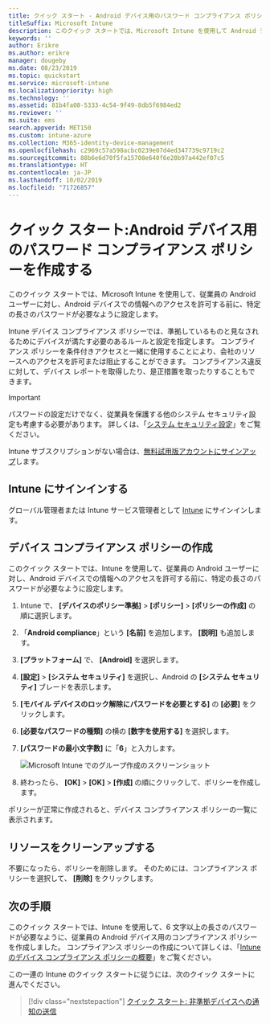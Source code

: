 ```yaml
---
title: クイック スタート - Android デバイス用のパスワード コンプライアンス ポリシー
titleSuffix: Microsoft Intune
description: このクイック スタートでは、Microsoft Intune を使用して Android デバイスに必要なパスワードの長さを設定します。
keywords: ''
author: Erikre
ms.author: erikre
manager: dougeby
ms.date: 08/23/2019
ms.topic: quickstart
ms.service: microsoft-intune
ms.localizationpriority: high
ms.technology: ''
ms.assetid: 81b4fa08-5333-4c54-9f49-8db5f6984ed2
ms.reviewer: ''
ms.suite: ems
search.appverid: MET150
ms.custom: intune-azure
ms.collection: M365-identity-device-management
ms.openlocfilehash: c2969c57a598acbc0239e07d4ed347739c9719c2
ms.sourcegitcommit: 88b6e6d70f5fa15708e640f6e20b97a442ef07c5
ms.translationtype: HT
ms.contentlocale: ja-JP
ms.lasthandoff: 10/02/2019
ms.locfileid: "71726857"
---
```

# <a name="quickstart-create-a-password-compliance-policy-for-android-devices"></a>クイック スタート:Android デバイス用のパスワード コンプライアンス ポリシーを作成する

このクイック スタートでは、Microsoft Intune を使用して、従業員の Android ユーザーに対し、Android デバイスでの情報へのアクセスを許可する前に、特定の長さのパスワードが必要なように設定します。 

Intune デバイス コンプライアンス ポリシーでは、準拠しているものと見なされるためにデバイスが満たす必要のあるルールと設定を指定します。 コンプライアンス ポリシーを条件付きアクセスと一緒に使用することにより、会社のリソースへのアクセスを許可または阻止することができます。 コンプライアンス違反に対して、デバイス レポートを取得したり、是正措置を取ったりすることもできます。

> [!IMPORTANT]
> パスワードの設定だけでなく、従業員を保護する他のシステム セキュリティ設定も考慮する必要があります。 詳しくは、「[システム セキュリティ設定](compliance-policy-create-android-for-work.md)」をご覧ください。

Intune サブスクリプションがない場合は、[無料試用版アカウントにサインアップ](../fundamentals/free-trial-sign-up.md)します。

## <a name="sign-in-to-intune"></a>Intune にサインインする

グローバル管理者または Intune サービス管理者として [Intune](https://aka.ms/intuneportal) にサインインします。 

## <a name="create-a-device-compliance-policy"></a>デバイス コンプライアンス ポリシーの作成

このクイック スタートでは、Intune を使用して、従業員の Android ユーザーに対し、Android デバイスでの情報へのアクセスを許可する前に、特定の長さのパスワードが必要なように設定します。

1. Intune で、 **[デバイスのポリシー準拠]**  >  **[ポリシー]**  >  **[ポリシーの作成]** の順に選択します。
2. 「**Android compliance**」という **[名前]** を追加します。 **[説明]** も追加します。
3. **[プラットフォーム]** で、 **[Android]** を選択します。 
4. **[設定]**  >  **[システム セキュリティ]** を選択し、Android の **[システム セキュリティ]** ブレードを表示します。
5. **[モバイル デバイスのロック解除にパスワードを必要とする]** の **[必要]** をクリックします。
6. **[必要なパスワードの種類]** の横の **[数字を使用する]** を選択します。
7. **[パスワードの最小文字数]** に「**6**」と入力します。 

    ![Microsoft Intune でのグループ作成のスクリーンショット](./media/quickstart-set-password-length-android/quickstart-set-password-length-android-01.png)

7. 終わったら、 **[OK]**  >  **[OK]**  >  **[作成]** の順にクリックして、ポリシーを作成します。

ポリシーが正常に作成されると、デバイス コンプライアンス ポリシーの一覧に表示されます。 

## <a name="clean-up-resources"></a>リソースをクリーンアップする

不要になったら、ポリシーを削除します。 そのためには、コンプライアンス ポリシーを選択して、 **[削除]** をクリックします。

## <a name="next-steps"></a>次の手順

このクイック スタートでは、Intune を使用して、6 文字以上の長さのパスワードが必要なように、従業員の Android デバイス用のコンプライアンス ポリシーを作成しました。 コンプライアンス ポリシーの作成について詳しくは、「[Intune のデバイス コンプライアンス ポリシーの概要](device-compliance-get-started.md)」をご覧ください。

この一連の Intune のクイック スタートに従うには、次のクイック スタートに進んでください。

> [!div class="nextstepaction"]
> [クイック スタート: 非準拠デバイスへの通知の送信](../quickstart-send-notification.md)

